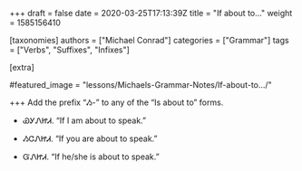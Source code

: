 +++
draft = false
date = 2020-03-25T17:13:39Z
title = "If about to…"
weight = 1585156410

[taxonomies]
authors = ["Michael Conrad"]
categories = ["Grammar"]
tags = ["Verbs", "Suffixes", "Infixes"]

[extra]

#featured_image = "lessons/Michaels-Grammar-Notes/If-about-to…/"

+++
Add the prefix “Ᏹ-” to any of the “Is about to” forms.
<!-- more -->
  - ᏯᎩᏁᏥᏗ. “If I am about to speak.”

  - ᏱᏣᏁᏥᏗ. “If you are about to speak.”

  - ᏳᏁᏥᏗ. “If he/she is about to speak.”